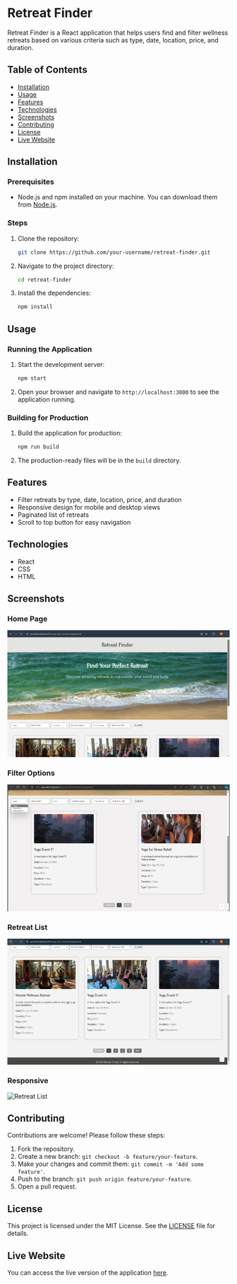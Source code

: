 # Retreat Finder

Retreat Finder is a React application that helps users find and filter wellness retreats based on various criteria such as type, date, location, price, and duration.

## Table of Contents

- [Installation](#installation)
- [Usage](#usage)
- [Features](#features)
- [Technologies](#technologies)
- [Screenshots](#screenshots)
- [Contributing](#contributing)
- [License](#license)
- [Live Website](#live-website)

## Installation

### Prerequisites

- Node.js and npm installed on your machine. You can download them from [Node.js](https://nodejs.org/).

### Steps

1. Clone the repository:
   ```sh
   git clone https://github.com/your-username/retreat-finder.git
   ```

2. Navigate to the project directory:
   ```sh
   cd retreat-finder
   ```

3. Install the dependencies:
   ```sh
   npm install
   ```

## Usage

### Running the Application

1. Start the development server:
   ```sh
   npm start
   ```

2. Open your browser and navigate to `http://localhost:3000` to see the application running.

### Building for Production

1. Build the application for production:
   ```sh
   npm run build
   ```

2. The production-ready files will be in the `build` directory.

## Features

- Filter retreats by type, date, location, price, and duration
- Responsive design for mobile and desktop views
- Paginated list of retreats
- Scroll to top button for easy navigation

## Technologies

- React
- CSS
- HTML

## Screenshots

### Home Page
![Home Page](screenshots/Screenshot-1.png)

### Filter Options
![Filter Options](screenshots/Screenshot-2.png)

### Retreat List
![Retreat List](screenshots/Screenshot-3.png)

### Responsive
![Retreat List](screenshots/Screenshot-4.png)

## Contributing

Contributions are welcome! Please follow these steps:

1. Fork the repository.
2. Create a new branch: `git checkout -b feature/your-feature`.
3. Make your changes and commit them: `git commit -m 'Add some feature'`.
4. Push to the branch: `git push origin feature/your-feature`.
5. Open a pull request.

## License

This project is licensed under the MIT License. See the [LICENSE](LICENSE) file for details.

## Live Website

You can access the live version of the application [here](https://jainrishi23.github.io/Shoonya_Life_Frontend_Assignment/).



